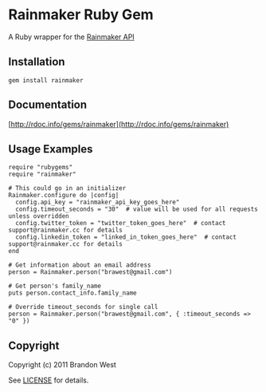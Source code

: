 Rainmaker Ruby Gem
====================
A Ruby wrapper for the [Rainmaker API](http://api.rainmaker.cc) 

Installation
------------
    gem install rainmaker

Documentation
-------------
[http://rdoc.info/gems/rainmaker](http://rdoc.info/gems/rainmaker)

Usage Examples
--------------
    require "rubygems"
    require "rainmaker"

    # This could go in an initializer
    Rainmaker.configure do |config|
      config.api_key = "rainmaker_api_key_goes_here"
      config.timeout_seconds = "30"  # value will be used for all requests unless overridden
      config.twitter_token = "twitter_token_goes_here"  # contact support@rainmaker.cc for details
      config.linkedin_token = "linked_in_token_goes_here"  # contact support@rainmaker.cc for details
    end
  
    # Get information about an email address
    person = Rainmaker.person("brawest@gmail.com")
  
    # Get person's family_name
    puts person.contact_info.family_name

    # Override timeout_seconds for single call
    person = Rainmaker.person("brawest@gmail.com", { :timeout_seconds => "0" })
  
Copyright
---------
Copyright (c) 2011 Brandon West

See [LICENSE](https://github.com/brandonmwest/rainmaker/blob/master/LICENSE.md) for details.
